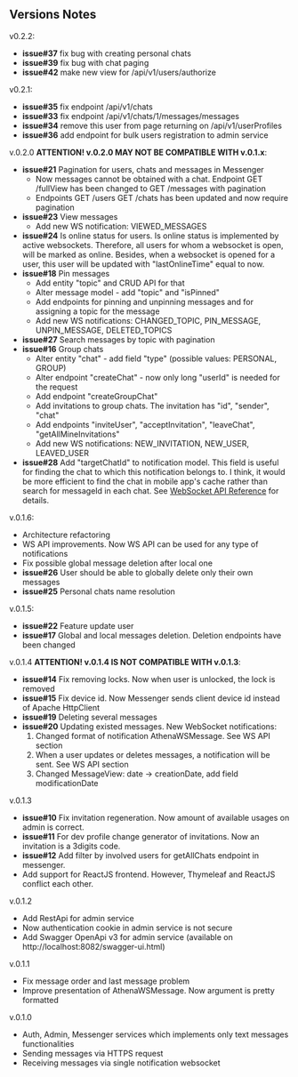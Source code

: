 ## Versions Notes

v0.2.2:
- **issue#37** fix bug with creating personal chats
- **issue#39** fix bug with chat paging
- **issue#42** make new view for /api/v1/users/authorize

v0.2.1:
- **issue#35** fix endpoint /api/v1/chats
- **issue#33** fix endpoint /api/v1/chats/1/messages/messages
- **issue#34** remove this user from page returning on /api/v1/userProfiles
- **issue#36** add endpoint for bulk users registration to admin service

v.0.2.0 **ATTENTION! v.0.2.0 MAY NOT BE COMPATIBLE WITH v.0.1.x**:
- **issue#21** Pagination for users, chats and messages in Messenger
  - Now messages cannot be obtained with a chat. Endpoint GET /fullView has been changed to GET /messages with pagination
  - Endpoints GET /users GET /chats has been updated and now require pagination
- **issue#23** View messages
  - Add new WS notification: VIEWED_MESSAGES
- **issue#24** Is online status for users. Is online status is implemented by active websockets. Therefore, all users
  for whom a websocket is open, will be marked as online. Besides, when a websocket is opened for a user, this user will
  be updated with "lastOnlineTime" equal to now.
- **issue#18** Pin messages
  - Add entity "topic" and CRUD API for that
  - Alter message model - add "topic" and "isPinned"
  - Add endpoints for pinning and unpinning messages and for assigning a topic for the message
  - Add new WS notifications: CHANGED_TOPIC, PIN_MESSAGE, UNPIN_MESSAGE, DELETED_TOPICS
- **issue#27** Search messages by topic with pagination 
- **issue#16** Group chats
  - Alter entity "chat" - add field "type" (possible values: PERSONAL, GROUP)
  - Alter endpoint "createChat" - now only long "userId" is needed for the request
  - Add endpoint "createGroupChat"
  - Add invitations to group chats. The invitation has "id", "sender", "chat"
  - Add endpoints "inviteUser", "acceptInvitation", "leaveChat", "getAllMineInvitations"
  - Add new WS notifications: NEW_INVITATION, NEW_USER, LEAVED_USER
- **issue#28** Add "targetChatId" to notification model. This field is useful for finding the chat to which this 
notification belongs to. I think, it would be more efficient to find the chat in mobile app's cache rather than 
search for messageId in each chat. See [WebSocket API Reference](WebSocket%20API.md) for details.

v.0.1.6:
- Architecture refactoring
- WS API improvements. Now WS API can be used for any type of notifications
- Fix possible global message deletion after local one
- **issue#26** User should be able to globally delete only their own messages
- **issue#25** Personal chats name resolution

v.0.1.5:
- **issue#22** Feature update user
- **issue#17** Global and local messages deletion. Deletion endpoints have been changed

v.0.1.4 **ATTENTION! v.0.1.4 IS NOT COMPATIBLE WITH v.0.1.3**:
- **issue#14** Fix removing locks. Now when user is unlocked, the lock is removed
- **issue#15** Fix device id. Now Messenger sends client device id instead of Apache HttpClient
- **issue#19** Deleting several messages
- **issue#20** Updating existed messages. New WebSocket notifications:
    1. Changed format of notification AthenaWSMessage. See WS API section
    2. When a user updates or deletes messages, a notification will be sent. See WS API section
    3. Changed MessageView: date -> creationDate, add field modificationDate

v.0.1.3
- **issue#10** Fix invitation regeneration. Now amount of available usages on admin is correct.
- **issue#11** For dev profile change generator of invitations. Now an invitation is a 3digits code.
- **issue#12** Add filter by involved users for getAllChats endpoint in messenger.
- Add support for ReactJS frontend. However, Thymeleaf and ReactJS conflict each other.

v.0.1.2
- Add RestApi for admin service
- Now authentication cookie in admin service is not secure
- Add Swagger OpenApi v3 for admin service (available on http://localhost:8082/swagger-ui.html)

v.0.1.1
- Fix message order and last message problem
- Improve presentation of AthenaWSMessage. Now argument is pretty formatted

v.0.1.0
- Auth, Admin, Messenger services which implements only text messages functionalities
- Sending messages via HTTPS request
- Receiving messages via single notification websocket